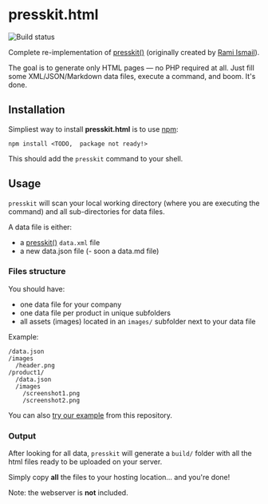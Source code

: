 # presskit.html

![Build status](https://travis-ci.org/pixelnest/presskit.html.svg?branch=master)

Complete re-implementation of [presskit()](http://dopresskit.com) (originally created by [Rami Ismail](https://twitter.com/tha_rami)).

The goal is to generate only HTML pages — no PHP required at all. Just fill some XML/JSON/Markdown data files, execute a command, and boom. It's done.

## Installation

Simpliest way to install **presskit.html** is to use [npm](http://npmjs.org/):

```
npm install <TODO,  package not ready!>
```

This should add the `presskit` command to your shell.

## Usage

`presskit` will scan your local working directory (where you are executing the command) and all sub-directories for data files.

A data file is either:

- a [presskit()](http://dopresskit.com) `data.xml` file
- a new data.json file
(- soon a data.md file)

### Files structure

You should have:
- one data file for your company
- one data file per product in unique subfolders
- all assets (images) located in an `images/` subfolder next to your data file

Example:

```
/data.json
/images
  /header.png
/product1/
  /data.json
  /images  
    /screenshot1.png
    /screenshot2.png
```

You can also [try our example](https://github.com/pixelnest/presskit.html/tree/master/docs/example) from this repository.

### Output

After looking for all data, `presskit` will generate a `build/` folder with all the html files ready to be uploaded on your server.

Simply copy **all** the files to your hosting location... and you're done!

Note: the webserver is **not** included.

<!-- TODO -->
<!-- Contributing -->
<!-- Live examples -->
